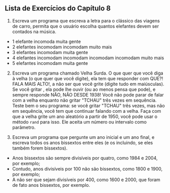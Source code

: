 ## Lista de Exercícios do Capítulo 8

1. Escreva um programa que escreva a letra para o clássico das viagens de carro, permita que o usuário escolha quantos elefantes devem ser contados na música.

- 1 elefante incomoda muita gente
- 2 elefantes incomodam incomodam muito mais
- 3 elefantes incomodam muita gente
- 4 elefantes incomodam incomodam incomodam incomodam muito mais
- 5 elefantes incomodam muita gente

2. Escreva um programa chamado Velha Surda. O que quer que você diga à velha (o que quer que você digite), ela tem que responder com QUE?! FALA MAIS ALTO!, a não ser que você grite (digite tudo em maiúsculas). Se você gritar , ela pode lhe ouvir (ou ao menos pensa que pode), e sempre responde
NÃO, NÃO DESDE 1938! Você não pode parar de falar com a velha enquanto não gritar "TCHAU" três vezes em sequência. Teste bem o seu programa: se você gritar "TCHAU" três vezes, mas não em sequência, você tem que continuar falando com a velha. Faça com que a velha grite um ano aleatório a partir de 1950, você pode usar o método `rand` para isso. Ele aceita um número ou intervalo como parâmetro.

3. Escreva um programa que pergunte um ano inicial e um ano final, e escreva todos os anos bissextos entre eles (e os incluindo, se eles também forem bissextos).

- Anos bissextos são sempre divisíveis por quatro, como 1984 e 2004, por exemplo;
- Contudo, anos divisíveis por 100 não são bissextos, como 1800 e 1900, por exemplo;
- A não ser que sejam divisíveis por 400, como 1600 e 2000, que foram de fato anos bissextos, por exemplo.
